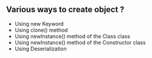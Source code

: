 ## Various ways to create object ?
- Using new Keyword
- Using clone() method
- Using newInstance() method of the Class class
- Using newInstance() method of the Constructor class
- Using Deserialization